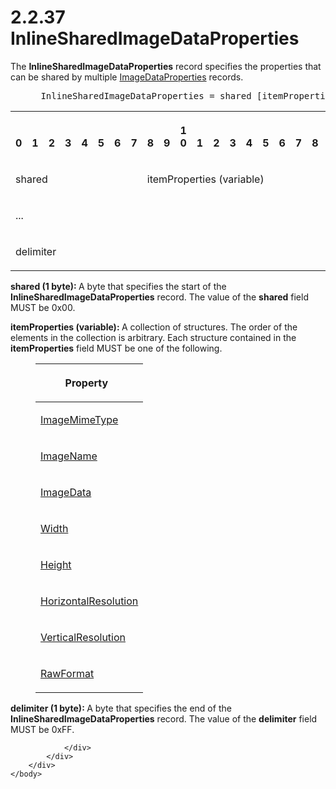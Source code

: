 <html dir="LTR" xmlns:mshelp="http://msdn.microsoft.com/mshelp" xmlns:ddue="http://ddue.schemas.microsoft.com/authoring/2003/5" xmlns:xlink="http://www.w3.org/1999/xlink" xmlns:tool="http://www.microsoft.com/tooltip">
    <head>
        <meta http-equiv="Content-Type" content="text/html; CHARSET=utf-8"></meta>
        <meta name="save" content="history"></meta>
        <title>2.2.37 InlineSharedImageDataProperties</title>
        <xml>
            <mshelp:toctitle title="2.2.37 InlineSharedImageDataProperties"></mshelp:toctitle>
            <mshelp:rltitle title="[MS-RPL]: InlineSharedImageDataProperties"></mshelp:rltitle>
            <mshelp:keyword index="A" term="1b93acb6-ccb8-494f-abe9-797e9d3ab199"></mshelp:keyword>
            <mshelp:attr name="DCSext.ContentType" value="open specification"></mshelp:attr>
            <mshelp:attr name="AssetID" value="1b93acb6-ccb8-494f-abe9-797e9d3ab199"></mshelp:attr>
            <mshelp:attr name="TopicType" value="kbRef"></mshelp:attr>
            <mshelp:attr name="DCSext.Title" value="[MS-RPL]: InlineSharedImageDataProperties" />
        </xml>
    </head>
    <body>
        <div id="header">
            <h1 class="heading">2.2.37 InlineSharedImageDataProperties</h1>
        </div>
        <div id="mainSection">
            <div id="mainBody">
                <div id="allHistory" class="saveHistory"></div>
                <div id="sectionSection0" class="section" name="collapseableSection">
                    

<p>The <b>InlineSharedImageDataProperties</b> record specifies
the properties that can be shared by multiple <a href="aaead105-cdad-4c4e-a8d5-0b48c8b0e882.md">ImageDataProperties</a>
records.           </p>

<dl>
<dd>
<div><pre> InlineSharedImageDataProperties = shared [itemProperties] delimiter
</pre></div>
</dd></dl>

<table>
 <tr>
  <th><p><br>0</p></th>
  <th><p><br>1</p></th>
  <th><p><br>2</p></th>
  <th><p><br>3</p></th>
  <th><p><br>4</p></th>
  <th><p><br>5</p></th>
  <th><p><br>6</p></th>
  <th><p><br>7</p></th>
  <th><p><br>8</p></th>
  <th><p><br>9</p></th>
  <th><p>1<br>0</p></th>
  <th><p><br>1</p></th>
  <th><p><br>2</p></th>
  <th><p><br>3</p></th>
  <th><p><br>4</p></th>
  <th><p><br>5</p></th>
  <th><p><br>6</p></th>
  <th><p><br>7</p></th>
  <th><p><br>8</p></th>
  <th><p><br>9</p></th>
  <th><p>2<br>0</p></th>
  <th><p><br>1</p></th>
  <th><p><br>2</p></th>
  <th><p><br>3</p></th>
  <th><p><br>4</p></th>
  <th><p><br>5</p></th>
  <th><p><br>6</p></th>
  <th><p><br>7</p></th>
  <th><p><br>8</p></th>
  <th><p><br>9</p></th>
  <th><p>3<br>0</p></th>
  <th><p><br>1</p></th>
 </tr>
 <tr>
  <td colspan="8">
  <p>shared</p>
  </td>
  <td colspan="24">
  <p>itemProperties
  (variable)</p>
  </td>
 </tr>
 <tr>
  <td colspan="32">
  <p>...</p>
  </td>
 </tr>
 <tr>
  <td colspan="8">
  <p>delimiter</p>
  </td>
  
 </tr>
</table>

<p><b>shared (1 byte): </b>A byte that specifies the
start of the <b>InlineSharedImageDataProperties</b> record. The value of the <b>shared</b>
field MUST be 0x00.</p>

<p><b>itemProperties (variable): </b>A collection of
structures. The order of the elements in the collection is arbitrary. Each
structure contained in the <b>itemProperties</b> field MUST be one of the
following.</p>

<dl>
<dd>
<table>
 <thead>
  <tr>
   <th>
   <p>Property   </p>
   </th>
  </tr>
 </thead>
 <tr>
  <td>
  <p><a href="c10ed93b-62d4-4900-9fd8-81ab35ada357.md">ImageMimeType</a></p>
  </td>
 </tr>
 <tr>
  <td>
  <p><a href="5ad8565e-515f-458f-8ddd-8e3642a32b56.md">ImageName</a></p>
  </td>
 </tr>
 <tr>
  <td>
  <p><a href="2a8aaaa7-3ccf-4f0a-93c6-d99c73ed40fe.md">ImageData</a></p>
  </td>
 </tr>
 <tr>
  <td>
  <p><a href="c8b60e59-5d3a-4f95-9e2e-fd26420a95e0.md">Width</a></p>
  </td>
 </tr>
 <tr>
  <td>
  <p><a href="df859de5-ddf6-4db4-9e4e-40e37bedaace.md">Height</a></p>
  </td>
 </tr>
 <tr>
  <td>
  <p><a href="22e8bc7e-11b3-45d7-9a06-fe19d35b73f2.md">HorizontalResolution</a></p>
  </td>
 </tr>
 <tr>
  <td>
  <p><a href="352ea4d4-5cf3-418b-9211-51ff3f3c0d62.md">VerticalResolution</a></p>
  </td>
 </tr>
 <tr>
  <td>
  <p><a href="2430b5fb-8784-4723-b508-cf5996da7c9f.md">RawFormat</a></p>
  </td>
 </tr>
</table>
</dd></dl>

<p><b>delimiter (1 byte): </b>A byte that specifies the
end of the <b>InlineSharedImageDataProperties</b> record. The value of the <b>delimiter</b>
field MUST be 0xFF.</p>


                </div>
            </div>
        </div>
    </body>
</html>